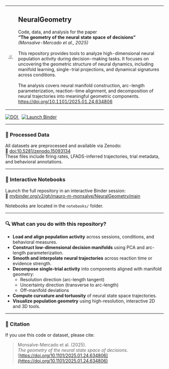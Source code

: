 <table>
<tr>
<td><img src="logo.png" width="200"/></td>
<td>
  <h2>NeuralGeometry</h2>
  <p>
    Code, data, and analysis for the paper<br/>
    <strong>“The geometry of the neural state space of decisions”</strong><br/>
    <em>(Monsalve-Mercado et al., 2025)</em><br/>
    <br/>
    This repository provides tools to analyze high-dimensional neural population activity during decision-making tasks.
    It focuses on uncovering the geometric structure of neural dynamics, including manifold learning, single-trial projections,
    and dynamical signatures across conditions.
    <br/><br/>
    The analysis covers neural manifold construction, arc-length parameterization, reaction-time alignment, and decomposition
    of neural trajectories into meaningful geometric components.
    <br/>
    <a href="https://doi.org/10.1101/2025.01.24.634806">https://doi.org/10.1101/2025.01.24.634806</a>
  </p>
</td>
</tr>
</table>

<p>
  <a href="https://doi.org/10.5281/zenodo.15093134">
    <img src="https://zenodo.org/badge/DOI/10.5281/zenodo.15093134.svg" alt="DOI">
  </a>
  &nbsp;
  <a href="https://mybinder.org/v2/gh/mauro-m-monsalve/NeuralGeometry/main">
    <img src="https://mybinder.org/badge_logo.svg" alt="Launch Binder">
  </a>
</p>

---

### 📂 Processed Data

All datasets are preprocessed and available via Zenodo:  
🔗 <a href="https://doi.org/10.5281/zenodo.15093134">doi:10.5281/zenodo.15093134</a>  
These files include firing rates, LFADS-inferred trajectories, trial metadata, and behavioral annotations.

---

### 🚀 Interactive Notebooks

Launch the full repository in an interactive Binder session:  
🔗 <a href="https://mybinder.org/v2/gh/mauro-m-monsalve/NeuralGeometry/main">mybinder.org/v2/gh/mauro-m-monsalve/NeuralGeometry/main</a>

Notebooks are located in the `notebooks/` folder.

---

### 🔍 What can you do with this repository?

- **Load and align population activity** across sessions, conditions, and behavioral measures.
- **Construct low-dimensional decision manifolds** using PCA and arc-length parameterization.
- **Smooth and interpolate neural trajectories** across reaction time or evidence strength.
- **Decompose single-trial activity** into components aligned with manifold geometry:
  - Resolution direction (arc-length tangent)
  - Uncertainty direction (transverse to arc-length)
  - Off-manifold deviations
- **Compute curvature and tortuosity** of neural state space trajectories.
- **Visualize population geometry** using high-resolution, interactive 2D and 3D tools.

---

### 📜 Citation

If you use this code or dataset, please cite:

> Monsalve-Mercado et al. (2025).  
> *The geometry of the neural state space of decisions*.  
> [https://doi.org/10.1101/2025.01.24.634806](https://doi.org/10.1101/2025.01.24.634806)
